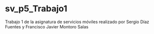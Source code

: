 # sv_p5_Trabajo1
Trabajo 1 de la asignatura de servicios móviles realizado por Sergio Díaz Fuentes y Francisco Javier Montoro Salas
